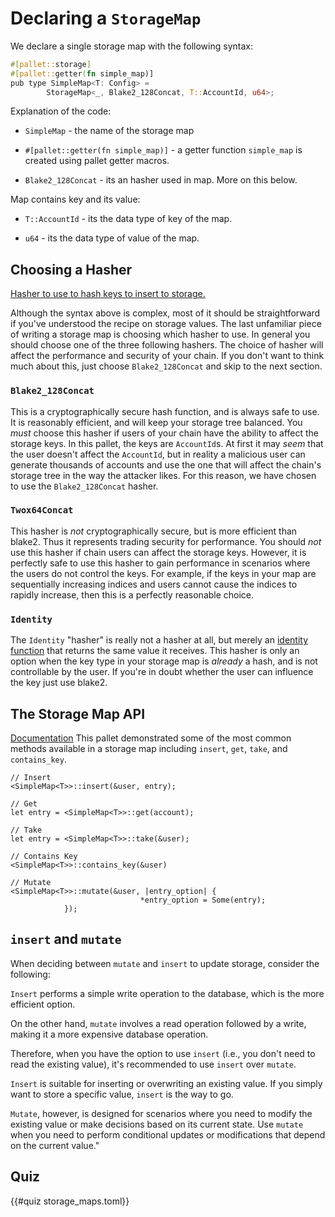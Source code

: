 # Declaring a `StorageMap`

We declare a single storage map with the following syntax:

```rust
#[pallet::storage]
#[pallet::getter(fn simple_map)]
pub type SimpleMap<T: Config> =
		StorageMap<_, Blake2_128Concat, T::AccountId, u64>;
```

Explanation of the code:

- `SimpleMap` - the name of the storage map

- `#[pallet::getter(fn simple_map)]` - a getter function `simple_map` is created using pallet getter macros.

- `Blake2_128Concat` - its an hasher used in map. More on this below.

Map contains key and its value:

- `T::AccountId` - its the data type of key of the map.

- `u64` - its the data type of value of the map.


## Choosing a Hasher
[Hasher to use to hash keys to insert to storage.](https://paritytech.github.io/polkadot-sdk/master/frame_support/trait.StorageHasher.html)

Although the syntax above is complex, most of it should be straightforward if you've understood the
recipe on storage values. The last unfamiliar piece of writing a storage map is choosing which
hasher to use. In general you should choose one of the three following hashers. The choice of hasher
will affect the performance and security of your chain. If you don't want to think much about this,
just choose `Blake2_128Concat` and skip to the next section.

### `Blake2_128Concat`

This is a cryptographically secure hash function, and is always safe to use. It is reasonably
efficient, and will keep your storage tree balanced. You _must_ choose this hasher if users of your
chain have the ability to affect the storage keys. In this pallet, the keys are `AccountId`s. At
first it may _seem_ that the user doesn't affect the `AccountId`, but in reality a malicious user
can generate thousands of accounts and use the one that will affect the chain's storage tree in the
way the attacker likes. For this reason, we have chosen to use the `Blake2_128Concat` hasher.

### `Twox64Concat`

This hasher is _not_ cryptographically secure, but is more efficient than blake2. Thus it represents
trading security for performance. You should _not_ use this hasher if chain users can affect the
storage keys. However, it is perfectly safe to use this hasher to gain performance in scenarios
where the users do not control the keys. For example, if the keys in your map are sequentially
increasing indices and users cannot cause the indices to rapidly increase, then this is a perfectly
reasonable choice.

### `Identity`

The `Identity` "hasher" is really not a hasher at all, but merely an
[identity function](https://en.wikipedia.org/wiki/Identity_function) that returns the same value it
receives. This hasher is only an option when the key type in your storage map is _already_ a hash,
and is not controllable by the user. If you're in doubt whether the user can influence the key just
use blake2.


## The Storage Map API
[Documentation](https://paritytech.github.io/polkadot-sdk/master/frame_support/storage/trait.StorageMap.html)
This pallet demonstrated some of the most common methods available in a storage map including
`insert`, `get`, `take`, and `contains_key`.

```rust, ignore
// Insert
<SimpleMap<T>>::insert(&user, entry);

// Get
let entry = <SimpleMap<T>>::get(account);

// Take
let entry = <SimpleMap<T>>::take(&user);

// Contains Key
<SimpleMap<T>>::contains_key(&user)

// Mutate
<SimpleMap<T>>::mutate(&user, |entry_option| {
							 *entry_option = Some(entry);
            });
```

## `insert` and `mutate`

When deciding between `mutate` and `insert` to update storage, consider the following:

`Insert` performs a simple write operation to the database, which is the more efficient option.

On the other hand, `mutate` involves a read operation followed by a write, making it a more expensive database operation.

Therefore, when you have the option to use `insert` (i.e., you don't need to read the existing value), it's recommended to use `insert` over `mutate`.

`Insert` is suitable for inserting or overwriting an existing value. If you simply want to store a specific value, `insert` is the way to go.

`Mutate`, however, is designed for scenarios where you need to modify the existing value or make decisions based on its current state. Use `mutate` when you need to perform conditional updates or modifications that depend on the current value."


## Quiz
{{#quiz storage_maps.toml}}
